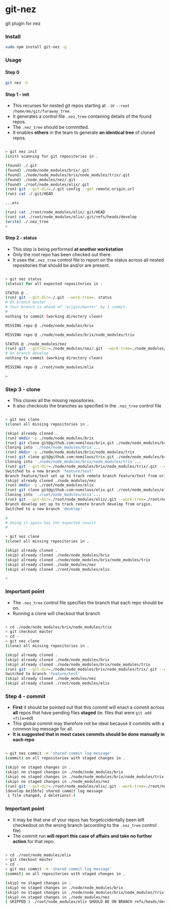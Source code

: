git-nez
=======

git plugin for nez

### Install

```bash
sudo npm install git-nez -g
```


### Usage

#### Step 0 

```bash
git nez -h
```

#### Step 1 - init

* This recurses for nested git repos starting at `.` or `--root /home/me/git/faraway_tree`.
* It generates a control file `.nez_tree` containing details of the found repos.
* The `.nez_tree` should be committed. 
* It enables **others** in the team to generate **an identical tree** of cloned repos.


```bash

> git nez init
(init) scanning for git repositories in .

(found) ./.git
(found) ./node/node_modules/brix/.git
(found) ./node/node_modules/brix/node_modules/trix/.git
(found) ./node_modules/nez/.git
(found) ./root/node_modules/elix/.git
(run) git --git-dir=./.git config --get remote.origin.url
(run) cat ./.git/HEAD

...etc

(run) cat ./root/node_modules/elix/.git/HEAD
(run) cat ./root/node_modules/elix/.git/refs/heads/develop
(write) ./.nez_tree
> 

```

#### Step 2 - status 

* This step is being performed **at another workstation** 
* Only the root repo has been checked out there.
* It uses the `.nez_tree` control file to report on the status across all nested repositories that should be and/or are present.

```bash

> git nez status
(status) for all expected repositories in . 

STATUS @ .
(run) git --git-dir=./.git --work-tree=. status
# On branch master
# Your branch is ahead of 'origin/master' by 1 commit.
#
nothing to commit (working directory clean)

MISSING repo @ ./node/node_modules/brix

MISSING repo @ ./node/node_modules/brix/node_modules/trix

STATUS @ ./node_modules/nez
(run) git --git-dir=./node_modules/nez/.git --work-tree=./node_modules/nez status
# On branch develop
nothing to commit (working directory clean)

MISSING repo @ ./root/node_modules/elix

>

```


### Step 3 - clone

* This clones all the missing repositories.
* It also checkouts the branches as specified in the `.nez_tree` control file

```bash

> git nez clone
(clone) all missing repositories in . 

(skip) already cloned .
(run) mkdir -p ./node/node_modules/brix
(run) git clone git@github.com:nomilous/brix.git ./node/node_modules/brix
Cloning into './node/node_modules/brix'...
(run) mkdir -p ./node/node_modules/brix/node_modules/trix
(run) git clone git@github.com:nomilous/trix.git ./node/node_modules/brix/node_modules/trix
Cloning into './node/node_modules/brix/node_modules/trix'...
(run) git --git-dir=./node/node_modules/brix/node_modules/trix/.git --work-tree=./node/node_modules/brix/node_modules/trix checkout feature/test
Switched to a new branch 'feature/test'
Branch feature/test set up to track remote branch feature/test from origin.
(skip) already cloned ./node_modules/nez
(run) mkdir -p ./root/node_modules/elix
(run) git clone git@github.com:nomilous/elix.git ./root/node_modules/elix
Cloning into './root/node_modules/elix'...
(run) git --git-dir=./root/node_modules/elix/.git --work-tree=./root/node_modules/elix checkout develop
Branch develop set up to track remote branch develop from origin.
Switched to a new branch 'develop'

#
# doing it again has the expected result
#

> git nez clone
(clone) all missing repositories in . 

(skip) already cloned .
(skip) already cloned ./node/node_modules/brix
(skip) already cloned ./node/node_modules/brix/node_modules/trix
(skip) already cloned ./node_modules/nez
(skip) already cloned ./root/node_modules/elix

>
```

### **Important point** 

* The `.nez_tree` control file specifies the branch that each repo should be on.
* Running a clone will checkout that branch

```bash

> cd ./node/node_modules/brix/node_modules/trix
> git checkout master
> cd -
> git nez clone
(clone) all missing repositories in . 

(skip) already cloned .
(skip) already cloned ./node/node_modules/brix
(skip) already cloned ./node/node_modules/brix/node_modules/trix
(run) git --git-dir=./node/node_modules/brix/node_modules/trix/.git --work-tree=./node/node_modules/brix/node_modules/trix checkout feature/test
Switched to branch 'feature/test'
(skip) already cloned ./node_modules/nez
(skip) already cloned ./root/node_modules/elix

```

### Step 4 - commit

* **First** it should be pointed out that this commit will enact a commit across **all** repos that have pending files **staged** (ie. files that were `git add <file>`ed)
* This global commit may therefore not be ideal because it commits with a common log message for all.
* **It is suggested that in most cases commits should be done manually in each repo**

```bash

> git nez commit -m 'shared commit log message'
(commit) on all repositories with staged changes in . 

(skip) no staged changes in .
(skip) no staged changes in ./node/node_modules/brix
(skip) no staged changes in ./node/node_modules/brix/node_modules/trix
(skip) no staged changes in ./node_modules/nez
(run) git --git-dir=./root/node_modules/elix/.git --work-tree=./root/node_modules/elix commit -m shared commit log message
[develop 6e35bfe] shared commit log message
 1 file changed, 2 deletions(-)

```


### **Important point** 

* It may be that one of your repos has forgetccidentally been left checkedout on the wrong branch (according to the `.nez_tree` control file)
* The commit run **will report this case of affairs and take no further action** for that repo.  

```bash

> cd ./root/node_modules/elix
> git checkout master
> cd -
> git nez commit -m 'shared commit log message'
(commit) on all repositories with staged changes in . 

(skip) no staged changes in .
(skip) no staged changes in ./node/node_modules/brix
(skip) no staged changes in ./node/node_modules/brix/node_modules/trix
(skip) no staged changes in ./node_modules/nez
( SKIPPED ) ./root/node_modules/elix SHOULD BE ON BRANCH refs/heads/develop NOT refs/heads/master

```